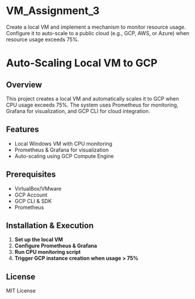 # VM_Assignment_3
Create a local VM and implement a mechanism to monitor resource usage. Configure it to auto-scale to a public cloud (e.g., GCP, AWS, or Azure) when resource usage exceeds 75%.
# Auto-Scaling Local VM to GCP

## Overview
This project creates a local VM and automatically scales it to GCP when CPU usage exceeds 75%. The system uses Prometheus for monitoring, Grafana for visualization, and GCP CLI for cloud integration.

## Features
- Local Windows VM with CPU monitoring
- Prometheus & Grafana for visualization
- Auto-scaling using GCP Compute Engine


## Prerequisites
- VirtualBox/VMware
- GCP Account
- GCP CLI & SDK
- Prometheus


## Installation & Execution
1. **Set up the local VM**  
2. **Configure Prometheus & Grafana**  
3. **Run CPU monitoring script**  
4. **Trigger GCP instance creation when usage > 75%**  


## License
MIT License
